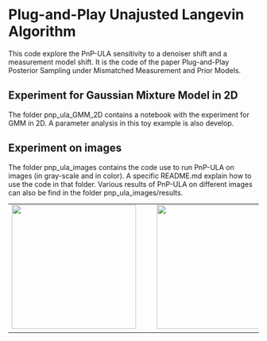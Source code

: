 # Plug-and-Play Unajusted Langevin Algorithm 

This code explore the PnP-ULA sensitivity to a denoiser shift and a measurement model shift. It is the code of the paper Plug-and-Play Posterior Sampling under Mismatched Measurement and Prior Models.

## Experiment for Gaussian Mixture Model in 2D

The folder pnp_ula_GMM_2D contains a notebook with the experiment for GMM in 2D. A parameter analysis in this toy example is also develop.

## Experiment on images

The folder pnp_ula_images contains the code use to run PnP-ULA on images (in gray-scale and in color). A specific README.md explain how to use the code in that folder. Various results of PnP-ULA on different images can also be find in the folder pnp_ula_images/results.

<table>
  <tr>
    <td><img src="pnp_ula_images/results/result_gray/simpson_nb512/simpson_gif.gif" width="250" height="250" /></td>
    <td><img src="pnp_ula_images/results/result_rgb/woman02/woman_2_gif.gif" width="250" height="250" /></td>
    <td><img src="pnp_ula_images/results/result_rgb/woman03/woman_3_gif.gif" width="250" height="250" /></td>
    <td><img src="pnp_ula_images/results/result_rgb/castle/castle_gif.gif" width="250" height="250" /></td>
  </tr>
</table>

